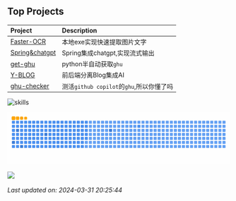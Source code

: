 



## Top Projects
|Project|Description|
|:--|:--|
|[Faster-OCR](https://github.com/Cunninger/Monitor-OCR)|本地exe实现快速提取图片文字
|[Spring&chatgpt](https://github.com/Cunninger/Spring-chatgpt.git)|Spring集成chatgpt,实现流式输出
|[get-ghu](https://github.com/Cunninger/get_ghu.git)|python半自动获取`ghu`
|[Y-BLOG](https://github.com/Cunninger/background-backmanage)|前后端分离Blog集成AI
|[ghu-checker](https://github.com/Cunninger/ghu_checker.git)|测活`github copilot`的`ghu`,所以你懂了吗




![skills](https://skillicons.dev/icons?perline=14&i=bash,devto,discord,docker,git,github,githubactions,go,html,java,js,linux,md,mysql,nginx,nodejs,ps,py,pytorch,redis,sqlite,stackoverflow,twitter,ts,vercel,vscode,vue,workers,c)

[![](https://raw.githubusercontent.com/xiaozhou26/xiaozhou26/main/out/ocean.gif)](https://github.com/Cunninger)

[![](https://raw.githubusercontent.com/xiaozhou26/Cunninger/main/out/ocean.gif)](https://github.com/Cunninger)

*Last updated on: 2024-03-31 20:25:44*
